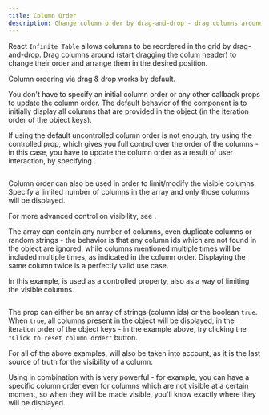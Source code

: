 ```yaml
---
title: Column Order
description: Change column order by drag-and-drop - drag columns around and reorder them live
---
```


React `Infinite Table` allows columns to be reordered in the grid by drag-and-drop. Drag columns around (start dragging the colum header) to change their order and arrange them in the desired position.

<Note>

Column ordering via drag & drop works by default.

</Note>

You don't have to specify an initial column order or any other callback props to update the column order. The default behavior of the component is to initially display all columns that are provided in the <PropLink name="columns" /> object (in the iteration order of the object keys).

If using the <PropLink name="defaultColumnOrder" code={false}>default uncontrolled column order</PropLink> is not enough, try using the controlled <PropLink name="columnOrder" /> prop, which gives you full control over the order of the columns - in this case, you have to update the column order as a result of user interaction, by specifying <PropLink name="onColumnOrderChange" />.

<Sandpack title="Column reordering via drag & drop with controlled `columnOrder`">

```tsx file=$DOCS/reference/columnOrder-example.page.tsx

```

</Sandpack>

<Note>

Column order can also be used in order to limit/modify the visible columns. Specify a limited number of columns in the <PropLink name="columnOrder" /> array and only those columns will be displayed.

For more advanced control on visibility, see <PropLink name="columnVisibility" />.

</Note>

The <PropLink name="columnOrder" /> array can contain any number of columns, even duplicate columns or random strings - the behavior is that any column ids which are not found in the <PropLink name="columns" /> object are ignored, while columns mentioned multiple times will be included multiple times, as indicated in the column order. Displaying the same column twice is a perfectly valid use case.

<Sandpack title="Advanced column order example">

<Description>
In this example, <PropLink name="columnOrder" /> is used as a controlled property, also as a way of limiting the visible columns.
</Description>

```tsx file=$DOCS/reference/columnOrder-advanced-example.page.tsx

```

</Sandpack>

<Note>

The <PropLink name="columnOrder" /> prop can either be an array of strings (column ids) or the boolean `true`. When `true`, all columns present in the <PropLink name="columns" /> object will be displayed, in the iteration order of the object keys - in the example above, try clicking the `"Click to reset column order"` button.

</Note>

For all of the above examples, <PropLink name="columnVisibility" /> will also be taken into account, as it is the last source of truth for the visibility of a column.

Using <PropLink name="columnOrder" /> in combination with <PropLink name="columnVisibility" /> is very powerful - for example, you can have a specific column order even for columns which are not visible at a certain moment, so when they will be made visible, you'll know exactly where they will be displayed.

